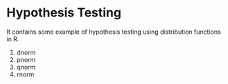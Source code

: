 # Hypothesis Testing

It contains some example of hypothesis testing using distribution functions in R.

1. dnorm
2. pnorm
3. qnorm
4. rnorm
